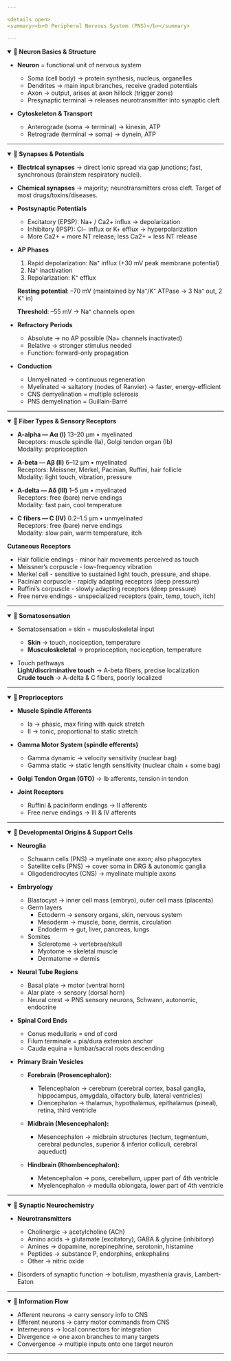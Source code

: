 ```yaml
---

<details open>
<summary><b>🌐 Peripheral Nervous System (PNS)</b></summary>

---
```


<details open>
<summary><b>🔽 Neuron Basics & Structure</b></summary>

- **Neuron** = functional unit of nervous system  
  - Soma (cell body) → protein synthesis, nucleus, organelles  
  - Dendrites → main input branches, receive graded potentials  
  - Axon → output, arises at axon hillock (trigger zone)  
  - Presynaptic terminal → releases neurotransmitter into synaptic cleft  

- **Cytoskeleton & Transport**  
  - Anterograde (soma → terminal) → kinesin, ATP  
  - Retrograde (terminal → soma) → dynein, ATP  

</details>

---

<details open>
<summary><b>🔽 Synapses & Potentials</b></summary>

- **Electrical synapses** → direct ionic spread via gap junctions; fast, synchronous (brainstem respiratory nuclei).  
- **Chemical synapses** → majority; neurotransmitters cross cleft. Target of most drugs/toxins/diseases.  

- **Postsynaptic Potentials**  
  - Excitatory (EPSP): Na+ / Ca2+ influx → depolarization  
  - Inhibitory (IPSP): Cl− influx or K+ efflux → hyperpolarization  
  - More Ca2+ = more NT release; less Ca2+ = less NT release  

- **AP Phases**  
  1. Rapid depolarization: Na⁺ influx (+30 mV peak membrane potential)  
  2. Na⁺ inactivation  
  3. Repolarization: K⁺ efflux  

  **Resting potential**: –70 mV (maintained by Na⁺/K⁺ ATPase → 3 Na⁺ out, 2 K⁺ in)  

  **Threshold**: –55 mV → Na⁺ channels open  

- **Refractory Periods**  
  - Absolute → no AP possible (Na+ channels inactivated)  
  - Relative → stronger stimulus needed  
  - Function: forward-only propagation  

- **Conduction**  
  - Unmyelinated → continuous regeneration  
  - Myelinated → saltatory (nodes of Ranvier) → faster, energy-efficient  
  - CNS demyelination = multiple sclerosis  
  - PNS demyelination = Guillain-Barré  

</details>

---

<details open>
<summary><b>🔽 Fiber Types & Sensory Receptors</b></summary>

- **A-alpha — Aα (I)**
  13–20 μm • myelinated  
  Receptors: muscle spindle (Ia), Golgi tendon organ (Ib)  
  Modality: proprioception  

- **A-beta — Aβ (II)**
  6–12 μm • myelinated  
  Receptors: Meissner, Merkel, Pacinian, Ruffini, hair follicle  
  Modality: light touch, vibration, pressure  

- **A-delta — Aδ (III)**
  1–5 μm • myelinated  
  Receptors: free (bare) nerve endings  
  Modality: fast pain, cool temperature  

- **C fibers — C (IV)**
  0.2–1.5 μm • unmyelinated  
  Receptors: free (bare) nerve endings  
  Modality: slow pain, warm temperature, itch  


**Cutaneous Receptors**
- Hair follicle endings - minor hair movements perceived as touch  
- Meissner’s corpuscle - low-frequency vibration 
- Merkel cell - sensitive to sustained light touch, pressure, and shape.   
- Pacinian corpuscle - rapidly adapting receptors (deep pressure) 
- Ruffini’s corpuscle - slowly adapting receptors (deep pressure)   
- Free nerve endings - unspecialized receptors (pain, temp, touch, itch)  

</details>

---

<details open>
<summary><b>🔽 Somatosensation</b></summary>

- Somatosensation = skin + musculoskeletal input  
  - **Skin** → touch, nociception, temperature  
  - **Musculoskeletal** → proprioception, nociception, temperature  

- Touch pathways  
**Light/discriminative touch** → A-beta fibers, precise localization  
**Crude touch** → A-delta & C fibers, poorly localized  

</details>

---

<details open>
<summary><b>🔽 Proprioceptors</b></summary>

- **Muscle Spindle Afferents**  
  - Ia → phasic, max firing with quick stretch  
  - II → tonic, proportional to static stretch  

- **Gamma Motor System (spindle efferents)**  
  - Gamma dynamic → velocity sensitivity (nuclear bag)  
  - Gamma static → static length sensitivity (nuclear chain + some bag)  

- **Golgi Tendon Organ (GTO)** → Ib afferents, tension in tendon  
- **Joint Receptors**  
  - Ruffini & paciniform endings → II afferents  
  - Free nerve endings → III & IV afferents  

</details>

---

<details open>
<summary><b>🔽 Developmental Origins & Support Cells</b></summary>

- **Neuroglia**  
  - Schwann cells (PNS) → myelinate one axon; also phagocytes  
  - Satellite cells (PNS) → cover soma in DRG & autonomic ganglia  
  - Oligodendrocytes (CNS) → myelinate multiple axons  

- **Embryology**  
  - Blastocyst → inner cell mass (embryo), outer cell mass (placenta)  
  - Germ layers  
    - Ectoderm → sensory organs, skin, nervous system  
    - Mesoderm → muscle, bone, dermis, circulation  
    - Endoderm → gut, liver, pancreas, lungs  
  - Somites  
    - Sclerotome → vertebrae/skull  
    - Myotome → skeletal muscle  
    - Dermatome → dermis  

- **Neural Tube Regions**  
  - Basal plate → motor (ventral horn)  
  - Alar plate → sensory (dorsal horn)  
  - Neural crest → PNS sensory neurons, Schwann, autonomic, endocrine  

- **Spinal Cord Ends**  
  - Conus medullaris = end of cord  
  - Filum terminale = pia/dura extension anchor  
  - Cauda equina = lumbar/sacral roots descending  

- **Primary Brain Vesicles**  

  - **Forebrain (Prosencephalon):**  
    - Telencephalon → cerebrum (cerebral cortex, basal ganglia, hippocampus, amygdala, olfactory bulb, lateral ventricles)  
    - Diencephalon → thalamus, hypothalamus, epithalamus (pineal), retina, third ventricle  

  - **Midbrain (Mesencephalon):**  
    - Mesencephalon → midbrain structures (tectum, tegmentum, cerebral peduncles, superior & inferior colliculi, cerebral aqueduct)  

  - **Hindbrain (Rhombencephalon):**  
    - Metencephalon → pons, cerebellum, upper part of 4th ventricle  
    - Myelencephalon → medulla oblongata, lower part of 4th ventricle  

</details>

---

<details open>
<summary><b>🔽 Synaptic Neurochemistry</b></summary>

- **Neurotransmitters**  
  - Cholinergic → acetylcholine (ACh)  
  - Amino acids → glutamate (excitatory), GABA & glycine (inhibitory)  
  - Amines → dopamine, norepinephrine, serotonin, histamine  
  - Peptides → substance P, endorphins, enkephalins  
  - Other → nitric oxide  

- Disorders of synaptic function → botulism, myasthenia gravis, Lambert-Eaton  

</details>

---

<details open>
<summary><b>🔽 Information Flow</b></summary>

- Afferent neurons → carry sensory info to CNS  
- Efferent neurons → carry motor commands from CNS  
- Interneurons → local connectors for integration  
- Divergence → one axon branches to many targets  
- Convergence → multiple inputs onto one target neuron  

</details>

---

</details>
